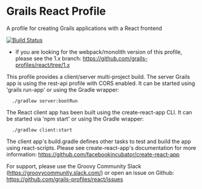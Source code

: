 # Grails React Profile
A profile for creating Grails applications with a React frontend

[![Build Status](https://travis-ci.org/grails-profiles/react.svg?branch=master)](https://travis-ci.org/grails-profiles/react)

 - If you are looking for the webpack/monolith version of this profile, please see the 1.x branch: https://github.com/grails-profiles/react/tree/1.x

This profile provides a client/server multi-project build. The server Grails app is using the rest-api profile with CORS enabled. It can be started using 'grails run-app' or using the Gradle wrapper:

      ./gradlew server:bootRun

The React client app has been built using the create-react-app CLI. It can be started via 'npm start' or using the Gradle wrapper:

      ./gradlew client:start

The client app's build.gradle defines other tasks to test and build the app using react-scripts. Please see create-react-app's documentation for more information: https://github.com/facebookincubator/create-react-app

For support, please use the Groovy Community Slack (https://groovycommunity.slack.com/) or open an issue on Github: https://github.com/grails-profiles/react/issues
